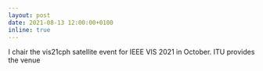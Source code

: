```yaml
---
layout: post
date: 2021-08-13 12:00:00+0100
inline: true
---
```


I chair the vis21cph satellite event for IEEE VIS 2021 in October. ITU provides the venue
